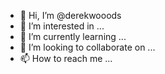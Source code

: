- 👋 Hi, I’m @derekwooods
- 👀 I’m interested in ...
- 🌱 I’m currently learning ...
- 💞️ I’m looking to collaborate on ...
- 📫 How to reach me ...

<!---
derekwooods/derekwooods is a ✨ special ✨ repository because its `README.md` (this file) appears on your GitHub profile.
You can click the Preview link to take a look at your changes. art technology music more things than i can articulate right now hope the world dont end my momma left me 28thousand waiting on that dont have id or bank account just came back home after bein homeless for like 5 years in nola mobile and other places
--->
